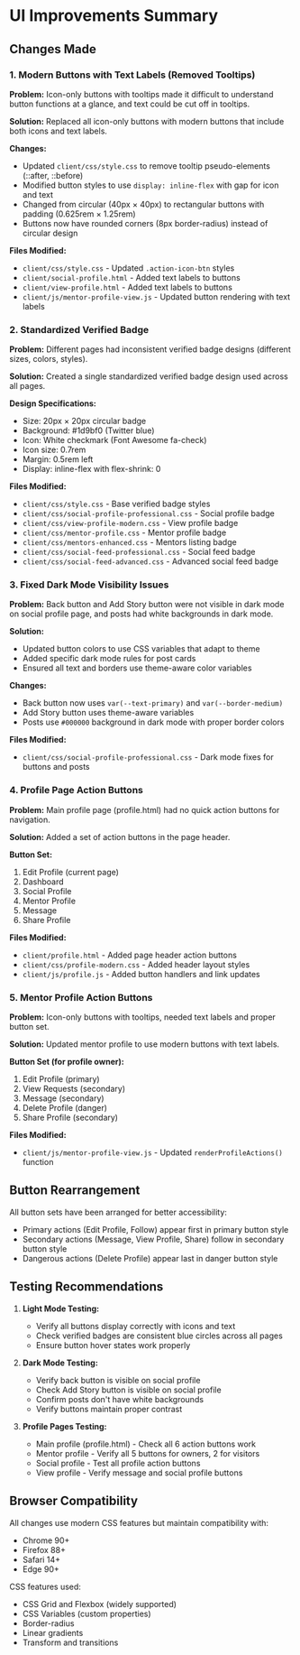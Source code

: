 # UI Improvements Summary

## Changes Made

### 1. Modern Buttons with Text Labels (Removed Tooltips)

**Problem:** Icon-only buttons with tooltips made it difficult to understand button functions at a glance, and text could be cut off in tooltips.

**Solution:** Replaced all icon-only buttons with modern buttons that include both icons and text labels.

**Changes:**
- Updated `client/css/style.css` to remove tooltip pseudo-elements (::after, ::before)
- Modified button styles to use `display: inline-flex` with gap for icon and text
- Changed from circular (40px × 40px) to rectangular buttons with padding (0.625rem × 1.25rem)
- Buttons now have rounded corners (8px border-radius) instead of circular design

**Files Modified:**
- `client/css/style.css` - Updated `.action-icon-btn` styles
- `client/social-profile.html` - Added text labels to buttons
- `client/view-profile.html` - Added text labels to buttons
- `client/js/mentor-profile-view.js` - Updated button rendering with text labels

### 2. Standardized Verified Badge

**Problem:** Different pages had inconsistent verified badge designs (different sizes, colors, styles).

**Solution:** Created a single standardized verified badge design used across all pages.

**Design Specifications:**
- Size: 20px × 20px circular badge
- Background: #1d9bf0 (Twitter blue)
- Icon: White checkmark (Font Awesome fa-check)
- Icon size: 0.7rem
- Margin: 0.5rem left
- Display: inline-flex with flex-shrink: 0

**Files Modified:**
- `client/css/style.css` - Base verified badge styles
- `client/css/social-profile-professional.css` - Social profile badge
- `client/css/view-profile-modern.css` - View profile badge
- `client/css/mentor-profile.css` - Mentor profile badge
- `client/css/mentors-enhanced.css` - Mentors listing badge
- `client/css/social-feed-professional.css` - Social feed badge
- `client/css/social-feed-advanced.css` - Advanced social feed badge

### 3. Fixed Dark Mode Visibility Issues

**Problem:** Back button and Add Story button were not visible in dark mode on social profile page, and posts had white backgrounds in dark mode.

**Solution:**
- Updated button colors to use CSS variables that adapt to theme
- Added specific dark mode rules for post cards
- Ensured all text and borders use theme-aware color variables

**Changes:**
- Back button now uses `var(--text-primary)` and `var(--border-medium)`
- Add Story button uses theme-aware variables
- Posts use `#000000` background in dark mode with proper border colors

**Files Modified:**
- `client/css/social-profile-professional.css` - Dark mode fixes for buttons and posts

### 4. Profile Page Action Buttons

**Problem:** Main profile page (profile.html) had no quick action buttons for navigation.

**Solution:** Added a set of action buttons in the page header.

**Button Set:**
1. Edit Profile (current page)
2. Dashboard
3. Social Profile
4. Mentor Profile
5. Message
6. Share Profile

**Files Modified:**
- `client/profile.html` - Added page header action buttons
- `client/css/profile-modern.css` - Added header layout styles
- `client/js/profile.js` - Added button handlers and link updates

### 5. Mentor Profile Action Buttons

**Problem:** Icon-only buttons with tooltips, needed text labels and proper button set.

**Solution:** Updated mentor profile to use modern buttons with text labels.

**Button Set (for profile owner):**
1. Edit Profile (primary)
2. View Requests (secondary)
3. Message (secondary)
4. Delete Profile (danger)
5. Share Profile (secondary)

**Files Modified:**
- `client/js/mentor-profile-view.js` - Updated `renderProfileActions()` function

## Button Rearrangement

All button sets have been arranged for better accessibility:
- Primary actions (Edit Profile, Follow) appear first in primary button style
- Secondary actions (Message, View Profile, Share) follow in secondary button style
- Dangerous actions (Delete Profile) appear last in danger button style

## Testing Recommendations

1. **Light Mode Testing:**
   - Verify all buttons display correctly with icons and text
   - Check verified badges are consistent blue circles across all pages
   - Ensure button hover states work properly

2. **Dark Mode Testing:**
   - Verify back button is visible on social profile
   - Check Add Story button is visible on social profile
   - Confirm posts don't have white backgrounds
   - Verify buttons maintain proper contrast

3. **Profile Pages Testing:**
   - Main profile (profile.html) - Check all 6 action buttons work
   - Mentor profile - Verify all 5 buttons for owners, 2 for visitors
   - Social profile - Test all profile action buttons
   - View profile - Verify message and social profile buttons

## Browser Compatibility

All changes use modern CSS features but maintain compatibility with:
- Chrome 90+
- Firefox 88+
- Safari 14+
- Edge 90+

CSS features used:
- CSS Grid and Flexbox (widely supported)
- CSS Variables (custom properties)
- Border-radius
- Linear gradients
- Transform and transitions
